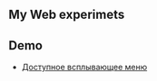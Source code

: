 ## My Web experimets

## Demo

- [Доступное всплывающее меню](https://frankenshtern.github.io/experiments/accessible_menu/)
